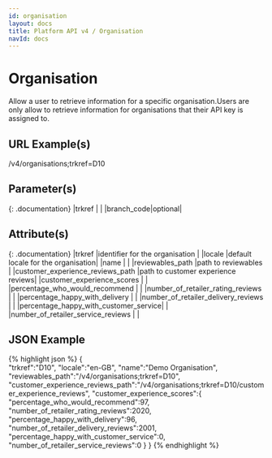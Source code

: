 ```yaml
---
id: organisation
layout: docs
title: Platform API v4 / Organisation
navId: docs
---
```


# Organisation
Allow a user to retrieve information for a specific organisation.Users are only allow to
retrieve information for organisations that their API key is assigned to.

## URL Example(s)
/v4/organisations;trkref=D10

## Parameter(s)

{: .documentation}
|trkref     |        |
|branch_code|optional|

## Attribute(s)

{: .documentation}
|trkref                                                              |identifier for the organisation    |
|locale                                                              |default locale for the organisation|
|name                                                                |                                   |
|reviewables_path                                                    |path to reviewables                |
|customer_experience_reviews_path                                    |path to customer experience reviews|
|customer_experience_scores                                          |                                   |
|<span class="indent-1">percentage_who_would_recommend</span>        |                                   |
|<span class="indent-1">number_of_retailer_rating_reviews</span>     |                                   |
|<span class="indent-1">percentage_happy_with_delivery</span>        |                                   |
|<span class="indent-1">number_of_retailer_delivery_reviews</span>   |                                   |
|<span class="indent-1">percentage_happy_with_customer_service</span>|                                   |
|<span class="indent-1">number_of_retailer_service_reviews</span>    |                                   |

## JSON Example
{% highlight json %}
{  
   "trkref":"D10",
   "locale":"en-GB",
   "name":"Demo Organisation",
   "reviewables_path":"/v4/organisations;trkref=D10",
   "customer_experience_reviews_path":"/v4/organisations;trkref=D10/customer_experience_reviews",
   "customer_experience_scores":{  
      "percentage_who_would_recommend":97,
      "number_of_retailer_rating_reviews":2020,
      "percentage_happy_with_delivery":96,
      "number_of_retailer_delivery_reviews":2001,
      "percentage_happy_with_customer_service":0,
      "number_of_retailer_service_reviews":0
   }
}
{% endhighlight %}
